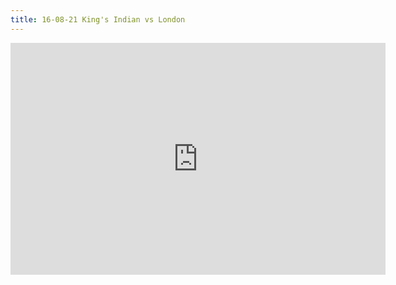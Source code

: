 ```yaml
---
title: 16-08-21 King's Indian vs London
---
```


<iframe width=600 height=371 src="https://lichess.org/study/embed/zDHp2LGS/fbG9btN5" frameborder=0></iframe>